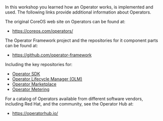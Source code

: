 In this workshop you learned how an Operator works, is implemented and used. The following links provide additional information about Operators.

The original CoreOS web site on Operators can be found at:

* https://coreos.com/operators/

The Operator Framework project and the repositories for it component parts can be found at:

* https://github.com/operator-framework

Including the key repositories for:

* [Operator SDK](https://github.com/operator-framework/operator-sdk)
* [Operator Lifecycle Manager (OLM)](https://github.com/operator-framework/operator-lifecycle-manager)
* [Operator Marketplace](https://github.com/operator-framework/operator-marketplace)
* [Operator Metering](https://github.com/operator-framework/operator-metering)

For a catalog of Operators available from different software vendors, including Red Hat, and the community, see the Operator Hub at:

* https://operatorhub.io/
